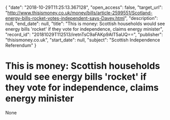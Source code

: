 {
  "date": "2018-10-29T11:25:13.367128", 
  "open_access": false, 
  "target_url": "http://www.thisismoney.co.uk/money/bills/article-2599551/Scotland-energy-bills-rocket-votes-independent-says-Davey.html", 
  "description": null, 
  "end_date": null, 
  "title": "This is money: Scottish households would see energy bills 'rocket' if they vote for independence, claims energy minister", 
  "record_id": "20181029T112513/iretnTsC9aFAKp9AIT5aUQ==", 
  "publisher": "thisismoney.co.uk", 
  "start_date": null, 
  "subject": "Scottish Independence Referendum"
}

# This is money: Scottish households would see energy bills 'rocket' if they vote for independence, claims energy minister

None